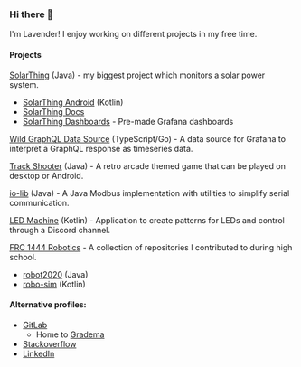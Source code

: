 ### Hi there 👋

I'm Lavender! I enjoy working on different projects in my free time.

#### Projects

[SolarThing](https://github.com/wildmountainfarms/solarthing) (Java) - my biggest project which monitors a solar power system.

* [SolarThing Android](https://github.com/wildmountainfarms/solarthing-android) (Kotlin)
* [SolarThing Docs](https://solarthing.readthedocs.io)
* [SolarThing Dashboards](https://github.com/wildmountainfarms/solarthing-dashboards/) - Pre-made Grafana dashboards 

[Wild GraphQL Data Source](https://github.com/wildmountainfarms/wild-graphql-datasource) (TypeScript/Go) - A data source for Grafana to interpret a GraphQL response as timeseries data.

[Track Shooter](https://github.com/retrodaredevil/track-shooter) (Java) - A retro arcade themed game that can be played on desktop or Android.

[io-lib](https://github.com/retrodaredevil/io-lib) (Java) - A Java Modbus implementation with utilities to simplify serial communication.

[LED Machine](https://github.com/retrodaredevil/led-machine-plus) (Kotlin) - Application to create patterns for LEDs and control through a Discord channel.

[FRC 1444 Robotics](https://github.com/frc1444/) - A collection of repositories I contributed to during high school.

* [robot2020](https://github.com/frc1444/robot2020) (Java)
* [robo-sim](https://github.com/frc1444/robo-sim) (Kotlin)

#### Alternative profiles: 

* [GitLab](https://gitlab.com/retrodaredevil)
  * Home to [Gradema](https://gitlab.com/classroomcode/gradema/gradema)
* [Stackoverflow](https://stackoverflow.com/users/5434860/retodaredevil)
* [LinkedIn](https://www.linkedin.com/in/lavender-shannon-8ab43b14b/)

<!--
**retrodaredevil/retrodaredevil** is a ✨ _special_ ✨ repository because its `README.md` (this file) appears on your GitHub profile.

Here are some ideas to get you started:

- 🔭 I’m currently working on ...
- 🌱 I’m currently learning ...
- 👯 I’m looking to collaborate on ...
- 🤔 I’m looking for help with ...
- 💬 Ask me about ...
- 📫 How to reach me: ...
- 😄 Pronouns: ...
- ⚡ Fun fact: ...
-->
